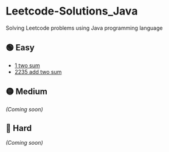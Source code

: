 # Leetcode-Solutions_Java
Solving Leetcode problems using Java programming language 


## 🟢 Easy
- [1 two sum](Easy/1-two-sum.java)
- [2235 add two sum](Easy/2235-add-two-integers.java)
## 🟡 Medium
*(Coming soon)*


## 🔴 Hard
*(Coming soon)*
